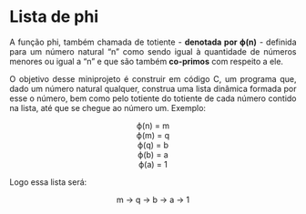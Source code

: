 # Lista de phi

<p align='justify'> A função phi, também chamada de totiente - <b>denotada por ϕ(n)</b> - definida para um número natural “n” como sendo igual à quantidade de números menores ou igual a “n” e que são também <b>co-primos</b> com respeito a ele.</p>
<p align='justify'> O objetivo desse miniprojeto é construir em código C, um programa que, dado um número natural qualquer, construa uma lista dinâmica formada por esse o número, bem como pelo totiente do totiente de cada número contido na lista, até que se chegue ao número um. Exemplo:</p>
<p align='center'>ϕ(n)  = m
<br>ϕ(m)  = q
<br>ϕ(q)  = b
<br>ϕ(b)  = a
<br>ϕ(a)  = 1</p>
<p> Logo essa lista será: </p>
<p align='center'> m -> q -> b -> a -> 1  </p>
